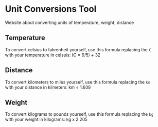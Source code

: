 # Unit Conversions Tool
Website about converting units of temperature, weight, distance
## Temperature
To convert celsius to fahrenheit yourself, use this formula replacing the `C` with your temperature in celsuis: (C × 9/5) + 32
## Distance
To convert kilometers to miles yourself, use this formula replacing the `km` with your distance in kilmeters: km ÷ 1.609
## Weight
To convert kilograms to pounds yourself, use this formula replacing the `kg` with your weight in kilograms: kg x 2.205
